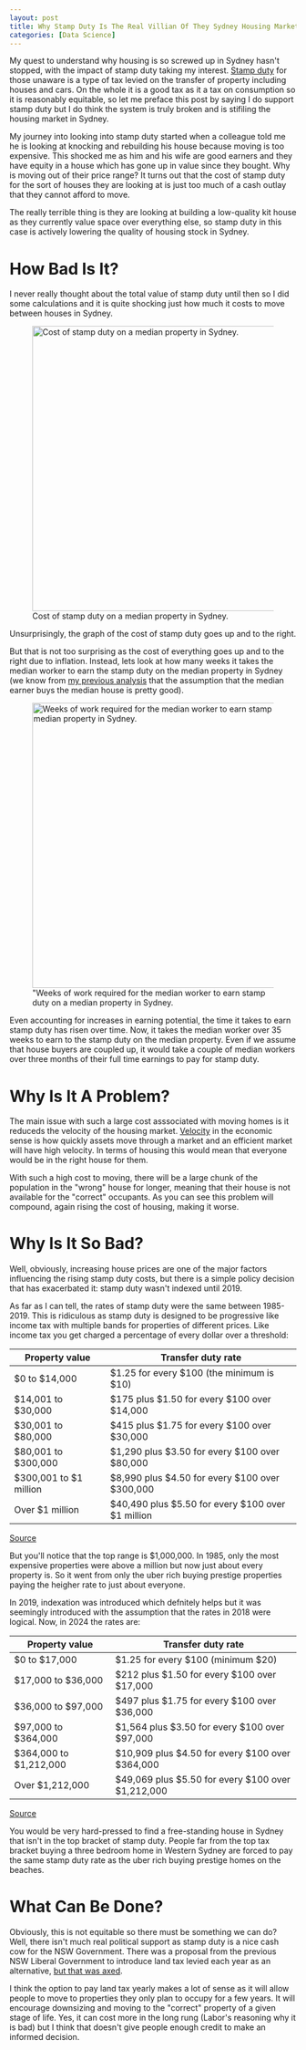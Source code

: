 ```yaml
---
layout: post
title: Why Stamp Duty Is The Real Villian Of They Sydney Housing Market
categories: [Data Science]
---
```


My quest to understand why housing is so screwed up in Sydney hasn't stopped, with the impact of stamp duty taking my interest. [Stamp duty](https://www.revenue.nsw.gov.au/taxes-duties-levies-royalties/transfer-duty/buying-property) for those unaware is a type of tax levied on the transfer of property including houses and cars. On the whole it is a good tax as it a tax on consumption so it is reasonably equitable, so let me preface this post by saying I do support stamp duty but I do think the system is truly broken and is stifiling the housing market in Sydney.

My journey into looking into stamp duty started when a colleague told me he is looking at knocking and rebuilding his house because moving is too expensive. This shocked me as him and his wife are good earners and they have equity in a house which has gone up in value since they bought. Why is moving out of their price range? It turns out that the cost of stamp duty for the sort of houses they are looking at is just too much of a cash outlay that they cannot afford to move. 

The really terrible thing is they are looking at building a low-quality kit house as they currently value space over everything else, so stamp duty in this case is actively lowering the quality of housing stock in Sydney.

# How Bad Is It?

I never really thought about the total value of stamp duty until then so I did some calculations and it is quite shocking just how much it costs to move between houses in Sydney. 

<figure>
    <img src="{{ site.baseurl }}/images/2024-08-18-Stamp-Duty.md/Stamp_duty.png" alt="Cost of stamp duty on a median property in Sydney."width="500"/>
    <figcaption>Cost of stamp duty on a median property in Sydney.</figcaption>
</figure>

Unsurprisingly, the graph of the cost of stamp duty goes up and to the right. 

But that is not too surprising as the cost of everything goes up and to the right due to inflation. Instead, lets look at how many weeks it takes the median worker to earn the stamp duty on the median property in Sydney (we know from [my previous analysis](https://surfacethoughts.com/Sydney-Property/) that the assumption that the median earner buys the median house is pretty good). 

<figure>
    <img src="{{ site.baseurl }}/images/2024-08-18-Stamp-Duty.md/Stamp_duty_weeks.png" alt="Weeks of work required for the median worker to earn stamp duty on a median property in Sydney." width="500"/>
    <figcaption>"Weeks of work required for the median worker to earn stamp duty on a median property in Sydney.</figcaption>
</figure>

Even accounting for increases in earning potential, the time it takes to earn stamp duty has risen over time. Now, it takes the median worker over 35 weeks to earn to the stamp duty on the median property. Even if we assume that house buyers are coupled up, it would take a couple of median workers over three months of their full time earnings to pay for stamp duty. 

# Why Is It A Problem?

The main issue with such a large cost asssociated with moving homes is it reduceds the velocity of the housing market. [Velocity](https://en.wikipedia.org/wiki/Velocity_of_money) in the economic sense is how quickly assets move through a market and an efficient market will have high velocity. In terms of housing this would mean that everyone would be in the right house for them. 

With such a high cost to moving, there will be a large chunk of the population in the "wrong" house for longer, meaning that their house is not available for the "correct" occupants. As you can see this problem will compound, again rising the cost of housing, making it worse. 

# Why Is It So Bad?

Well, obviously, increasing house prices are one of the major factors influencing the rising stamp duty costs, but there is a simple policy decision that has exacerbated it: stamp duty wasn't indexed until 2019.

As far as I can tell, the rates of stamp duty were the same between 1985-2019. This is ridiculous as stamp duty is designed to be progressive like income tax with multiple bands for properties of different prices. Like income tax you get charged a percentage of every dollar over a threshold:

| Property value        | Transfer duty rate                                       |
|-----------------------|----------------------------------------------------------|
| $0 to $14,000         | $1.25 for every $100 (the minimum is $10)                |
| $14,001 to $30,000    | $175 plus $1.50 for every $100 over $14,000              |
| $30,001 to $80,000    | $415 plus $1.75 for every $100 over $30,000              |
| $80,001 to $300,000   | $1,290 plus $3.50 for every $100 over $80,000            |
| $300,001 to $1 million| $8,990 plus $4.50 for every $100 over $300,000           |
| Over $1 million       | $40,490 plus $5.50 for every $100 over $1 million        |

[Source](https://www.revenue.nsw.gov.au/taxes-duties-levies-royalties/transfer-duty)

But you'll notice that the top range is $1,000,000. In 1985, only the most expensive properties were above a million but now just about every property is. So it went from only the uber rich buying prestige properties paying the heigher rate to just about everyone. 

In 2019, indexation was introduced which defnitely helps but it was seemingly introduced with the assumption that the rates in 2018 were logical. Now, in 2024 the rates are: 

| Property value           | Transfer duty rate                                       |
|--------------------------|----------------------------------------------------------|
| $0 to $17,000            | $1.25 for every $100 (minimum $20)                       |
| $17,000 to $36,000       | $212 plus $1.50 for every $100 over $17,000              |
| $36,000 to $97,000       | $497 plus $1.75 for every $100 over $36,000              |
| $97,000 to $364,000      | $1,564 plus $3.50 for every $100 over $97,000            |
| $364,000 to $1,212,000   | $10,909 plus $4.50 for every $100 over $364,000          |
| Over $1,212,000          | $49,069 plus $5.50 for every $100 over $1,212,000        |

[Source](https://www.revenue.nsw.gov.au/taxes-duties-levies-royalties/transfer-duty)

You would be very hard-pressed to find a free-standing house in Sydney that isn't in the top bracket of stamp duty. People far from the top tax bracket buying a three bedroom home in Western Sydney are forced to pay the same stamp duty rate as the uber rich buying prestige homes on the beaches. 


# What Can Be Done?

Obviously, this is not equitable so there must be something we can do? Well, there isn't much real political support as stamp duty is a nice cash cow for the NSW Government. There was a proposal from the previous NSW Liberal Government to introduce land tax levied each year as an alternative, [but that was axed](https://www.smh.com.au/politics/nsw/perrottet-s-flagship-land-tax-to-go-as-minns-introduces-stamp-duty-reform-20230521-p5da1j.html). 

I think the option to pay land tax yearly makes a lot of sense as it will allow people to move to properties they only plan to occupy for a few years. It will encourage downsizing and moving to the "correct" property of a given stage of life. Yes, it can cost more in the long rung (Labor's reasoning why it is bad) but I think that doesn't give people enough credit to make an informed decision. 

